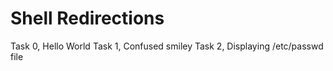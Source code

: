 # Shell Redirections
Task 0, Hello World
Task 1, Confused smiley
Task 2, Displaying /etc/passwd file

